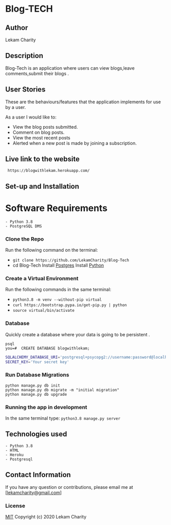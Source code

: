 # Blog-TECH

## Author

Lekam Charity

## Description

Blog-Tech is an application where users can view blogs,leave comments,submit their blogs .

## User Stories
These are the behaviours/features that the application implements for use by a user.

As a user I would like to:
* View the blog posts submitted.
* Comment on blog posts.
* View the most recent posts
* Alerted when a new post is made by joining a subscription.

## Live link to the website 
  ``` https://blogwithlekam.herokuapp.com/```

## Set-up and Installation

# Software Requirements
    - Python 3.8
    - PostgreSQL DMS

### Clone the Repo
Run the following command on the terminal:
* `git clone https://github.com/LekamCharity/Blog-Tech`
*  cd Blog-Tech
Install [Postgres](https://www.postgresql.org/download/)
Install [Python](https://www.python.org/downloads/)

### Create a Virtual Environment
Run the following commands in the same terminal:
* ```python3.8 -m venv --without-pip virtual```
* ```curl https://bootstrap.pypa.io/get-pip.py | python```
* ```source virtual/bin/activate```

### Database
Quickly create a database where your data is going to be persistent .
```
psql
you=#  CREATE DATABASE blogwithlekam;
```

```bash
SQLALCHEMY_DATABASE_URI='postgresql+psycopg2://username:password@localhost/blogwithlekam'
SECRET_KEY='Your secret key'
```

### Run Database Migrations
```
python manage.py db init
python manage.py db migrate -m "initial migration"
python manage.py db upgrade
```

### Running the app in development
In the same terminal type:
`python3.8 manage.py server` 


## Technologies used
    - Python 3.8
    - HTML
    - Heroku
    - Postgresql


## Contact Information 

If you have any question or contributions, please email me at [lekamcharity@gmail.com]

### License
  [MIT](https://github.com/LekamCharity/Blog-Tech/blob/master/License) Copyright (c) 2020 Lekam Charity

